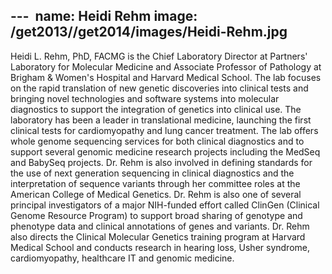 --- 
name: Heidi Rehm
image: /get2013//get2014/images/Heidi-Rehm.jpg
---

Heidi L. Rehm, PhD, FACMG is the Chief Laboratory Director at Partners' Laboratory for Molecular Medicine and Associate Professor of Pathology at Brigham & Women's Hospital and Harvard Medical School. The lab focuses on the rapid translation of new genetic discoveries into clinical tests and bringing novel technologies and software systems into molecular diagnostics to support the integration of genetics into clinical use. The laboratory has been a leader in translational medicine, launching the first clinical tests for cardiomyopathy and lung cancer treatment. The lab offers whole genome sequencing services for both clinical diagnostics and to support several genomic medicine research projects including the MedSeq and BabySeq projects. Dr. Rehm is also involved in defining standards for the use of next generation sequencing in clinical diagnostics and the interpretation of sequence variants through her committee roles at the American College of Medical Genetics. Dr. Rehm is also one of several principal investigators of a major NIH-funded effort called ClinGen (Clinical Genome Resource Program) to support broad sharing of genotype and phenotype data and clinical annotations of genes and variants. Dr. Rehm also directs the Clinical Molecular Genetics training program at Harvard Medical School and conducts research in hearing loss, Usher syndrome, cardiomyopathy, healthcare IT and genomic medicine.
